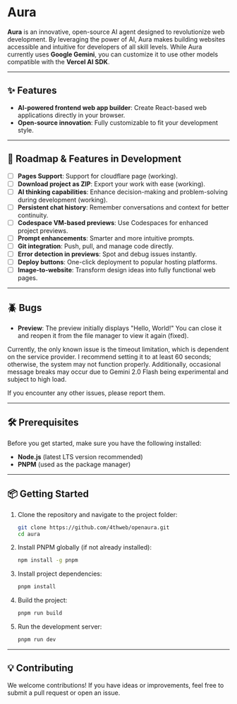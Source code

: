 # Aura

**Aura** is an innovative, open-source AI agent designed to revolutionize web development. By leveraging the power of AI, Aura makes building websites accessible and intuitive for developers of all skill levels. While Aura currently uses **Google Gemini**, you can customize it to use other models compatible with the **Vercel AI SDK**.

---

## ✨ Features

- **AI-powered frontend web app builder**: Create React-based web applications directly in your browser.
- **Open-source innovation**: Fully customizable to fit your development style.

---

## 🚀 Roadmap & Features in Development

- [ ] **Pages Support**: Support for cloudflare page (working).
- [ ] **Download project as ZIP**: Export your work with ease (working).
- [ ] **AI thinking capabilities**: Enhance decision-making and problem-solving during development (working).
- [ ] **Persistent chat history**: Remember conversations and context for better continuity.
- [ ] **Codespace VM-based previews**: Use Codespaces for enhanced project previews.
- [ ] **Prompt enhancements**: Smarter and more intuitive prompts.
- [ ] **Git integration**: Push, pull, and manage code directly.
- [ ] **Error detection in previews**: Spot and debug issues instantly.
- [ ] **Deploy buttons**: One-click deployment to popular hosting platforms.
- [ ] **Image-to-website**: Transform design ideas into fully functional web pages.

---

## 🪲 Bugs

- **Preview**: The preview initially displays "Hello, World!" You can close it and reopen it from the file manager to view it again (fixed).

Currently, the only known issue is the timeout limitation, which is dependent on the service provider. I recommend setting it to at least 60 seconds; otherwise, the system may not function properly. Additionally, occasional message breaks may occur due to Gemini 2.0 Flash being experimental and subject to high load.

If you encounter any other issues, please report them.

---

## 🛠 Prerequisites

Before you get started, make sure you have the following installed:

- **Node.js** (latest LTS version recommended)
- **PNPM** (used as the package manager)

---

## 📦 Getting Started

1. Clone the repository and navigate to the project folder:

   ```bash
   git clone https://github.com/4thweb/openaura.git
   cd aura
   ```

2. Install PNPM globally (if not already installed):

   ```bash
   npm install -g pnpm
   ```

3. Install project dependencies:

   ```bash
   pnpm install
   ```

4. Build the project:

   ```bash
   pnpm run build
   ```

5. Run the development server:

   ```bash
   pnpm run dev
   ```

---

## 💡 Contributing

We welcome contributions! If you have ideas or improvements, feel free to submit a pull request or open an issue.